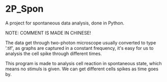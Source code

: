 # 2P_Spon
A project for spontaneous data analysis, done in Python.

NOTE: COMMENT IS MADE IN CHINESE!

  The data get through two-photon microscope usually converted to type '.tif', as graphs are captured in a constant frequency, it's easy for us to analysis the cell spike through different times.

  This program is made to analysis cell reaction in spontaneous state, which means no stimuls is given. We can get different cells spikes as time goes by.
